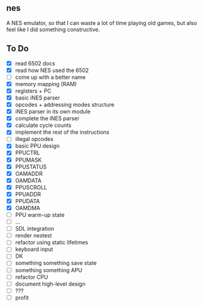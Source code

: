 ## nes

A NES emulator, so that I can waste a lot of time playing old games, but also feel like I did something constructive.

## To Do

* [x] read 6502 docs
* [x] read how NES used the 6502
* [ ] come up with a better name
* [x] memory mapping (RAM)
* [x] registers + PC
* [x] basic iNES parser
* [x] opcodes + addressing modes structure
* [x] iNES parser in its own module
* [x] complete the iNES parser
* [x] calculate cycle counts
* [x] implement the rest of the instructions
* [ ] illegal opcodes
* [x] basic PPU design
* [x] PPUCTRL
* [x] PPUMASK
* [x] PPUSTATUS
* [x] OAMADDR
* [x] OAMDATA
* [x] PPUSCROLL
* [x] PPUADDR
* [x] PPUDATA
* [x] OAMDMA
* [ ] PPU warm-up state
* [ ] ...
* [ ] SDL integration
* [ ] render nestest
* [ ] refactor using static lifetimes
* [ ] keyboard input
* [ ] DK
* [ ] something something save state
* [ ] something something APU
* [ ] refactor CPU
* [ ] document high-level design
* [ ] ???
* [ ] profit
